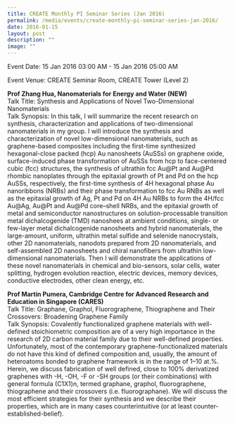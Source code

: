 ```yaml
---
title: CREATE Monthly PI Seminar Series (Jan 2016)
permalink: /media/events/create-monthly-pi-seminar-series-jan-2016/
date: 2016-01-15
layout: post
description: ""
image: ""
---
```


Event Date: 15 Jan 2016 03:00 AM - 15 Jan 2016 05:00 AM

Event Venue: CREATE Seminar Room, CREATE Tower (Level 2)

**Prof Zhang Hua, Nanomaterials for Energy and Water (NEW)**  
Talk Title: Synthesis and Applications of Novel Two-Dimensional Nanomaterials  
Talk Synopsis: In this talk, I will summarize the recent research on synthesis, characterization and applications of two-dimensional nanomaterials in my group. I will introduce the synthesis and characterization of novel low-dimensional nanomaterials, such as graphene-based composites including the first-time synthesized hexagonal-close packed (hcp) Au nanosheets (AuSSs) on graphene oxide, surface-induced phase transformation of AuSSs from hcp to face-centered cubic (fcc) structures, the synthesis of ultrathin fcc Au@Pt and Au@Pd rhombic nanoplates through the epitaxial growth of Pt and Pd on the hcp AuSSs, respectively, the first-time synthesis of 4H hexagonal phase Au nanoribbons (NRBs) and their phase transformation to fcc Au RNBs as well as the epitaxial growth of Ag, Pt and Pd on 4H Au NRBs to form the 4H/fcc Au@Ag, Au@Pt and Au@Pd core–shell NRBs, and the epitaxial growth of metal and semiconductor nanostructures on solution-processable transition metal dichalcogenide (TMD) nanoshees at ambient conditions, single- or few-layer metal dichalcogenide nanosheets and hybrid nanomaterials, the large-amount, uniform, ultrathin metal sulfide and selenide nanocrystals, other 2D nanomaterials, nanodots prepared from 2D nanomaterials, and self-assembled 2D nanosheets and chiral nanofibers from ultrathin low-dimensional nanomaterials. Then I will demonstrate the applications of these novel nanomaterials in chemical and bio-sensors, solar cells, water splitting, hydrogen evolution reaction, electric devices, memory devices, conductive electrodes, other clean energy, etc.

**Prof Martin Pumera, Cambridge Centre for Advanced Research and Education in Singapore (CARES)**  
Talk Title: Graphane, Graphol, Fluorographene, Thiographene and Their Crossovers: Broadening Graphene Family  
Talk Synopsis: Covalently functionalized graphene materials with well-defined stoichiometric composition are of a very high importance in the research of 2D carbon material family due to their well-defined properties. Unfortunately, most of the contemporary graphene-functionalized materials do not have this kind of defined composition and, usually, the amount of heteroatoms bonded to graphene framework is in the range of 1–10 at.%. Herein, we discuss fabrication of well defined, close to 100% derivatized graphenes with -H, -OH, -F or -SH groups (or their combinations) with general formula (C1X1)n, termed graphane, graphol, fluorographene, thiographene and their crossovers (i.e. fluorographane). We will discuss the most efficient strategies for their synthesis and we describe their properties, which are in many cases counterintuitive (or at least counter-established-belief).